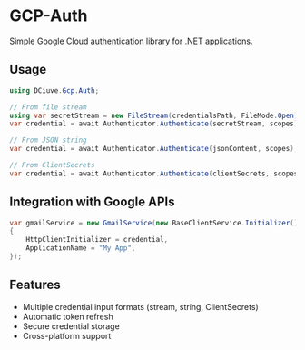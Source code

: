 # GCP-Auth

Simple Google Cloud authentication library for .NET applications.

## Usage

```csharp
using DCiuve.Gcp.Auth;

// From file stream
using var secretStream = new FileStream(credentialsPath, FileMode.Open);
var credential = await Authenticator.Authenticate(secretStream, scopes);

// From JSON string
var credential = await Authenticator.Authenticate(jsonContent, scopes);

// From ClientSecrets
var credential = await Authenticator.Authenticate(clientSecrets, scopes);
```

## Integration with Google APIs

```csharp
var gmailService = new GmailService(new BaseClientService.Initializer()
{
    HttpClientInitializer = credential,
    ApplicationName = "My App",
});
```

## Features

- Multiple credential input formats (stream, string, ClientSecrets)
- Automatic token refresh
- Secure credential storage
- Cross-platform support
